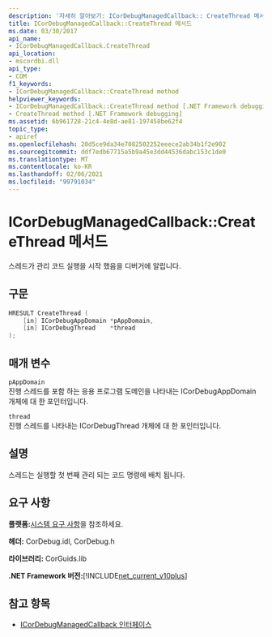 ```yaml
---
description: '자세히 알아보기: ICorDebugManagedCallback:: CreateThread 메서드'
title: ICorDebugManagedCallback::CreateThread 메서드
ms.date: 03/30/2017
api_name:
- ICorDebugManagedCallback.CreateThread
api_location:
- mscordbi.dll
api_type:
- COM
f1_keywords:
- ICorDebugManagedCallback::CreateThread method
helpviewer_keywords:
- ICorDebugManagedCallback::CreateThread method [.NET Framework debugging]
- CreateThread method [.NET Framework debugging]
ms.assetid: 6b961728-21c4-4e8d-ae81-197458be62f4
topic_type:
- apiref
ms.openlocfilehash: 20d5ce9da34e7082502252eeece2ab34b1f2e902
ms.sourcegitcommit: ddf7edb67715a5b9a45e3dd44536dabc153c1de0
ms.translationtype: MT
ms.contentlocale: ko-KR
ms.lasthandoff: 02/06/2021
ms.locfileid: "99791034"
---
```

# <a name="icordebugmanagedcallbackcreatethread-method"></a>ICorDebugManagedCallback::CreateThread 메서드

스레드가 관리 코드 실행을 시작 했음을 디버거에 알립니다.  
  
## <a name="syntax"></a>구문  
  
```cpp  
HRESULT CreateThread (  
    [in] ICorDebugAppDomain *pAppDomain,  
    [in] ICorDebugThread    *thread  
);  
```  
  
## <a name="parameters"></a>매개 변수  

 `pAppDomain`  
 진행 스레드를 포함 하는 응용 프로그램 도메인을 나타내는 ICorDebugAppDomain 개체에 대 한 포인터입니다.  
  
 `thread`  
 진행 스레드를 나타내는 ICorDebugThread 개체에 대 한 포인터입니다.  
  
## <a name="remarks"></a>설명  

 스레드는 실행할 첫 번째 관리 되는 코드 명령에 배치 됩니다.  
  
## <a name="requirements"></a>요구 사항  

 **플랫폼:**[시스템 요구 사항](../../get-started/system-requirements.md)을 참조하세요.  
  
 **헤더:** CorDebug.idl, CorDebug.h  
  
 **라이브러리:** CorGuids.lib  
  
 **.NET Framework 버전:**[!INCLUDE[net_current_v10plus](../../../../includes/net-current-v10plus-md.md)]  
  
## <a name="see-also"></a>참고 항목

- [ICorDebugManagedCallback 인터페이스](icordebugmanagedcallback-interface.md)
